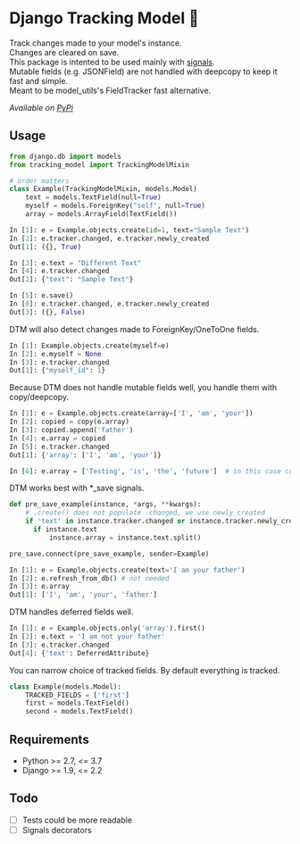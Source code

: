# Django Tracking Model 🏁
Track changes made to your model's instance.  
Changes are cleared on save.  
This package is intented to be used mainly with [signals](https://seddonym.me/2018/05/04/django-signals/).  
Mutable fields (e.g. JSONField) are not handled with deepcopy to keep it fast and simple.  
Meant to be model_utils's FieldTracker fast alternative.

*Available on [PyPi](https://pypi.org/project/django-tracking-model/)*  


## Usage
```python
from django.db import models
from tracking_model import TrackingModelMixin

# order matters
class Example(TrackingModelMixin, models.Model)
    text = models.TextField(null=True)
    myself = models.ForeignKey("self", null=True)
    array = models.ArrayField(TextField())
```
```python
In [1]: e = Example.objects.create(id=1, text="Sample Text")
In [2]: e.tracker.changed, e.tracker.newly_created
Out[1]: ({}, True)

In [3]: e.text = "Different Text"
In [4]: e.tracker.changed
Out[2]: {"text": "Sample Text"}

In [5]: e.save()
In [6]: e.tracker.changed, e.tracker.newly_created
Out[3]: ({}, False)
```
DTM will also detect changes made to ForeignKey/OneToOne fields.
```python
In [1]: Example.objects.create(myself=e)
In [2]: e.myself = None
In [3]: e.tracker.changed
Out[1]: {"myself_id": 1}
```
Because DTM does not handle mutable fields well, you handle them with copy/deepcopy.
```python
In [1]: e = Example.objects.create(array=['I', 'am', 'your'])
In [2]: copied = copy(e.array)
In [3]: copied.append('father')
In [4]: e.array = copied
In [5]: e.tracker.changed
Out[1]: {'array': ['I', 'am', 'your']}

In [6]: e.array = ['Testing', 'is', 'the', 'future']  # in this case copy not needed
```
DTM works best with \*\_save signals.
```python
def pre_save_example(instance, *args, **kwargs):
    # .create() does not populate .changed, we use newly_created
    if 'text' in instance.tracker.changed or instance.tracker.newly_created:
      if instance.text
          instance.array = instance.text.split()

pre_save.connect(pre_save_example, sender=Example)
```
```python
In [1]: e = Example.objects.create(text='I am your father')
In [2]: e.refresh_from_db() # not needed
In [3]: e.array
Out[1]: ['I', 'am', 'your', 'father']
```
DTM handles deferred fields well.
```python
In [1]: e = Example.objects.only('array').first()
In [2]: e.text = 'I am not your father' 
In [3]: e.tracker.changed
Out[4]: {'text': DeferredAttribute}
```
You can narrow choice of tracked fields. By default everything is tracked.
```python
class Example(models.Model):
    TRACKED_FIELDS = ['first']
    first = models.TextField()
    second = models.TextField()
```

## Requirements
 * Python >= 2.7, <= 3.7
 * Django >= 1.9, <= 2.2

## Todo
- [ ] Tests could be more readable
- [ ] Signals decorators

